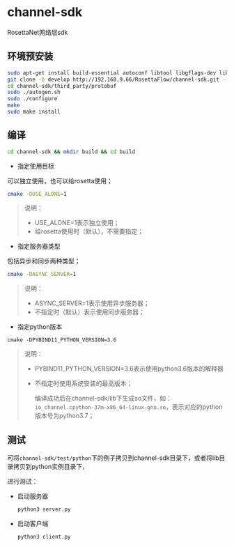 # channel-sdk

RosettaNet网络层sdk

## 环境预安装

```bash
sudo apt-get install build-essential autoconf libtool libgflags-dev libgtest-dev clang libc++-dev pkg-config unzip
git clone -b develop http://192.168.9.66/RosettaFlow/channel-sdk.git --recursive
cd channel-sdk/third_party/protobuf
sudo ./autogen.sh
sudo ./configure
make
sudo make install
```

## 编译

```bash
cd channel-sdk && mkdir build && cd build
```

- 指定使用目标

可以独立使用，也可以给rosetta使用；

```bash
cmake -DUSE_ALONE=1
```

> 说明：
>
> - USE_ALONE=1表示独立使用；
> - 给rosetta使用时（默认），不需要指定；



- 指定服务器类型

包括异步和同步两种类型；

```bash
cmake -DASYNC_SERVER=1
```

> 说明：
>
> - ASYNC_SERVER=1表示使用异步服务器；
> - 不指定时（默认）表示使用同步服务器；



- 指定python版本

```
cmake -DPYBIND11_PYTHON_VERSION=3.6
```

> 说明：
>
> - PYBIND11_PYTHON_VERSION=3.6表示使用python3.6版本的解释器
>
> - 不指定时使用系统安装的最高版本；
>
>   编译成功后在channel-sdk/lib下生成so文件，如：`io_channel.cpython-37m-x86_64-linux-gnu.so`，表示对应的python版本号为python3.7；



## 测试

可将`channel-sdk/test/python`下的例子拷贝到channel-sdk目录下，或者将lib目录拷贝到python实例目录下，

进行测试：

- 启动服务器

  ```bash
  python3 server.py
  ```

- 启动客户端

  ```bash
  python3 client.py
  ```

  

